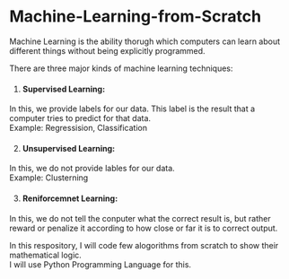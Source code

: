 # Machine-Learning-from-Scratch
Machine Learning is the ability thorugh which computers can learn about different things without being explicitly programmed.

There are three major kinds of machine learning techniques:

1. #### Supervised Learning: 
In this, we provide labels for our data. This label is the result that a computer tries to predict for that data. <br>
Example: Regressision, Classification

2. #### Unsupervised Learning:
In this, we do not provide lables for our data. <br>
Example: Clusterning

3. #### Reniforcemnet Learning:
In this, we do not tell the conputer what the correct result is, but rather reward or penalize it according to how close or far it is to correct output. <br>


In this respository, I will code few alogorithms from scratch to show their mathematical logic. <br>
I will use Python Programming Language for this.
